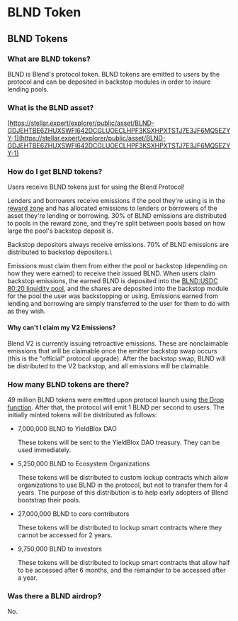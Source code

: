 # BLND Token

## BLND Tokens

### What are BLND tokens?

BLND is Blend's protocol token. BLND tokens are emitted to users by the protocol and can be deposited in backstop modules in order to insure lending pools.

### What is the BLND asset?

[https://stellar.expert/explorer/public/asset/BLND-GDJEHTBE6ZHUXSWFI642DCGLUOECLHPF3KSXHPXTSTJ7E3JF6MQ5EZYY-1](https://stellar.expert/explorer/public/asset/BLND-GDJEHTBE6ZHUXSWFI642DCGLUOECLHPF3KSXHPXTSTJ7E3JF6MQ5EZYY-1)

### How do I get BLND tokens?

Users receive BLND tokens just for using the Blend Protocol!

Lenders and borrowers receive emissions if the pool they're using is in the [reward zone](../blend-whitepaper.md#reward-zone) and has allocated emissions to lenders or borrowers of the asset they're lending or borrowing. 30% of BLND emissions are distributed to pools in the reward zone, and they're split between pools based on how large the pool's backstop deposit is.

Backstop depositors always receive emissions. 70% of BLND emissions are distributed to backstop depositors.\\

Emissions must claim them from either the pool or backstop (depending on how they were earned) to receive their issued BLND. When users claim backstop emissions, the earned BLND is deposited into the [BLND:USDC 80:20 liquidity pool](backstopping.md#what-are-blnd-usdc-80-20-liquidity-pool-shares), and the shares are deposited into the backstop module for the pool the user was backstopping or using. Emissions earned from lending and borrowing are simply transferred to the user for them to do with as they wish.

#### Why can't I claim my V2 Emissions?

Blend V2 is currently issuing retroactive emissions. These are nonclaimable emissions that will be claimable once the emitter backstop swap occurs (this is the "official" protocol upgrade). After the backstop swap, BLND will be distributed to the V2 backstop, and all emissions will be claimable.&#x20;

### How many BLND tokens are there?

49 million BLND tokens were emitted upon protocol launch using [the Drop function](../blend-whitepaper.md#emissions-drop). After that, the protocol will emit 1 BLND per second to users. The initially minted tokens will be distributed as follows:

*   7,000,000 BLND to YieldBlox DAO

    These tokens will be sent to the YieldBlox DAO treasury. They can be used immediately.
*   5,250,000 BLND to Ecosystem Organizations

    These tokens will be distributed to custom lockup contracts which allow organizations to use BLND in the protocol, but not to transfer them for 4 years. The purpose of this distribution is to help early adopters of Blend bootstrap their pools.
*   27,000,000 BLND to core contributors

    These tokens will be distributed to lockup smart contracts where they cannot be accessed for 2 years.
*   9,750,000 BLND to investors

    These tokens will be distributed to lockup smart contracts that allow half to be accessed after 6 months, and the remainder to be accessed after a year.

### Was there a BLND airdrop?

No.
